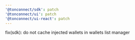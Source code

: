 ```yaml
---
'@tonconnect/sdk': patch
'@tonconnect/ui': patch
'@tonconnect/ui-react': patch
---
```


fix(sdk): do not cache injected wallets in wallets list manager
